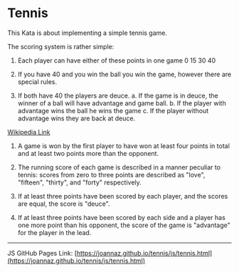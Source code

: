 # Tennis

This Kata is about implementing a simple tennis game.

The scoring system is rather simple:

1. Each player can have either of these points in one game 0 15 30 40

2. If you have 40 and you win the ball you win the game, however there
are special rules.

3. If both have 40 the players are deuce. a. If the game is in deuce,
the winner of a ball will have advantage and game ball. b. If the player
with advantage wins the ball he wins the game c. If the player without
advantage wins they are back at deuce.

[Wikipedia Link](http://en.wikipedia.org/wiki/Tennis#Scoring)

1. A game is won by the first player to have won at least four points in
total and at least two points more than the opponent.

2. The running score of each game is described in a manner peculiar to
tennis: scores from zero to three points are described as "love",
"fifteen", "thirty", and "forty" respectively.

3. If at least three points have been scored by each player, and the
scores are equal, the score is "deuce".

4. If at least three points have been scored by each side and a player
has one more point than his opponent, the score of the game is
"advantage" for the player in the lead.

---

JS GitHub Pages Link: [https://joannaz.github.io/tennis/js/tennis.html](https://joannaz.github.io/tennis/js/tennis.html)